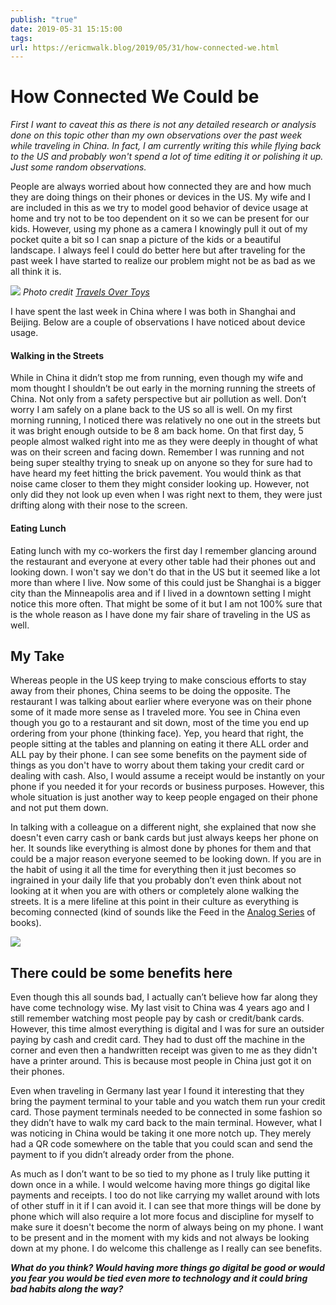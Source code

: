 ```yaml
---
publish: "true"
date: 2019-05-31 15:15:00
tags: 
url: https://ericmwalk.blog/2019/05/31/how-connected-we.html
---
```


# How Connected We Could be

*First I want to caveat this as there is not any detailed research or analysis done on this topic other than my own observations over the past week while traveling in China. In fact, I am currently writing this while flying back to the US and probably won't spend a lot of time editing it or polishing it up. Just some random observations.*

People are always worried about how connected they are and how much they are doing things on their phones or devices in the US. My wife and I are included in this as we try to model good behavior of device usage at home and try not to be too dependent on it so we can be present for our kids. However, using my phone as a camera I knowingly pull it out of my pocket quite a bit so I can snap a picture of the kids or a beautiful landscape. I always feel I could do better here but after traveling for the past week I have started to realize our problem might not be as bad as we all think it is.

![](https://ericmwalk.blog/uploads/2021/3b6ff5c1e4.jpg)
*Photo credit [Travels Over Toys](https://travelsovertoys.com/)*

I have spent the last week in China where I was both in Shanghai and Beijing. Below are a couple of observations I have noticed about device usage.

#### Walking in the Streets
While in China it didn’t stop me from running, even though my wife and mom thought I shouldn’t be out early in the morning running the streets of China. Not only from a safety perspective but air pollution as well. Don’t worry I am safely on a plane back to the US so all is well. On my first morning running, I noticed there was relatively no one out in the streets but it was bright enough outside to be 8 am back home. On that first day, 5 people almost walked right into me as they were deeply in thought of what was on their screen and facing down. Remember I was running and not being super stealthy trying to sneak up on anyone so they for sure had to have heard my feet hitting the brick pavement. You would think as that noise came closer to them they might consider looking up. However, not only did they not look up even when I was right next to them, they were just drifting along with their nose to the screen.

#### Eating Lunch
Eating lunch with my co-workers the first day I remember glancing around the restaurant and everyone at every other table had their phones out and looking down. I won't say we don't do that in the US but it seemed like a lot more than where I live. Now some of this could just be Shanghai is a bigger city than the Minneapolis area and if I lived in a downtown setting I might notice this more often. That might be some of it but I am not 100% sure that is the whole reason as I have done my fair share of traveling in the US as well.

## My Take
Whereas people in the US keep trying to make conscious efforts to stay away from their phones, China seems to be doing the opposite. The restaurant I was talking about earlier where everyone was on their phone some of it made more sense as I traveled more. You see in China even though you go to a restaurant and sit down, most of the time you end up ordering from your phone (thinking face). Yep, you heard that right, the people sitting at the tables and planning on eating it there ALL order and ALL pay by their phone. I can see some benefits on the payment side of things as you don't have to worry about them taking your credit card or dealing with cash. Also, I would assume a receipt would be instantly on your phone if you needed it for your records or business purposes. However, this whole situation is just another way to keep people engaged on their phone and not put them down.

In talking with a colleague on a different night, she explained that now she doesn't even carry cash or bank cards but just always keeps her phone on her. It sounds like everything is almost done by phones for them and that could be a major reason everyone seemed to be looking down. If you are in the habit of using it all the time for everything then it just becomes so ingrained in your daily life that you probably don’t even think about not looking at it when you are with others or completely alone walking the streets. It is a mere lifeline at this point in their culture as everything is becoming connected (kind of sounds like the Feed in the [Analog Series](https://ericmwalk.blog/2019/05/14/breach-by-eliot.html) of books).


![](https://ericmwalk.blog/uploads/2021/cb4a93c5bb.jpg)

## There could be some benefits here
Even though this all sounds bad, I actually can’t believe how far along they have come technology wise. My last visit to China was 4 years ago and I still remember watching most people pay by cash or credit/bank cards. However, this time almost everything is digital and I was for sure an outsider paying by cash and credit card. They had to dust off the machine in the corner and even then a handwritten receipt was given to me as they didn't have a printer around. This is because most people in China just got it on their phones.

Even when traveling in Germany last year I found it interesting that they bring the payment terminal to your table and you watch them run your credit card. Those payment terminals needed to be connected in some fashion so they didn’t have to walk my card back to the main terminal. However, what I was noticing in China would be taking it one more notch up. They merely had a QR code somewhere on the table that you could scan and send the payment to if you didn’t already order from the phone.

As much as I don’t want to be so tied to my phone as I truly like putting it down once in a while. I would welcome having more things go digital like payments and receipts. I too do not like carrying my wallet around with lots of other stuff in it if I can avoid it. I can see that more things will be done by phone which will also require a lot more focus and discipline for myself to make sure it doesn't become the norm of always being on my phone. I want to be present and in the moment with my kids and not always be looking down at my phone. I do welcome this challenge as I really can see benefits.

***What do you think? Would having more things go digital be good or would you fear you would be tied even more to technology and it could bring bad habits along the way?***
